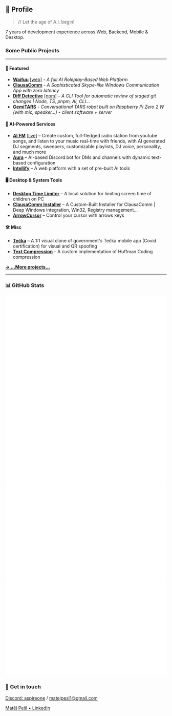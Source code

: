 ## 🤗 Profile
> // Let the age of A.I. begin!

7 years of development experience across Web, Backend, Mobile & Desktop.

### Some Public Projects
---

#### 🌟 Featured

- [**Waifuu**](https://github.com/AspireOne/waifuu) [[web](https://waifuu.com)] - *A full AI Roleplay-Based Web Platform*
- [**ClausaComm**](https://github.com/AspireOne/ClausaComm) - *A Sophisticated Skype-like Windows Communication App with zero latency*
- [**Diff Detective**](https://github.com/AspireOne/diff-detective) [[npm](https://www.npmjs.com/package/diff-detective)] – *A CLI Tool for automatic review of staged git changes | Node, TS, pnpm, AI, CLI...*
- [**GemiTARS**](https://github.com/AspireOne/GemiTARS) - *Conversational TARS robot built on Raspberry Pi Zero 2 W (with mic, speaker...) - client software + server*

#### 🤖 AI-Powered Services

- [**AI FM**](https://github.com/AspireOne/ai-fm-backend) [[live](https://fm.matejpesl.cz)] – Create custom, full-fledged radio station from youtube songs, and listen to your music real-time with friends, with AI generated DJ segments, sweepers, customizable playlists, DJ voice, personality, and much more
- [**Aura**](https://github.com/AspireOne/aura) – AI-based Discord bot for DMs and channels with dynamic text-based configuration
- [**Intellify**](https://github.com/AspireOne/intellify) – A web platform with a set of pre-built AI tools

#### 🖥️ Desktop & System Tools

- [**Desktop Time Limiter**](https://github.com/AspireOne/desktop-time-limiter) – A local solution for limiting screen time of children on PC
- [**ClausaComm Installer**](https://github.com/AspireOne/ClausaComm-Installer) – A Custom-Built Installer for ClausaComm | Deep Windows integration, Win32, Registry management...
- [**ArrowCursor**](https://github.com/AspireOne/ArrowsCursor) – Control your cursor with arrows keys

#### 🛠️ Misc

- [**Tečka**](https://github.com/AspireOne/Tecka) – A 1:1 visual clone of government's Tečka mobile app (Covid certification) for visual and QR spoofing
- [**Text Compression**](https://github.com/AspireOne/Text-Compression) – A custom implementation of Huffman Coding compression


[**→ ...More projects...**](https://github.com/AspireOne?tab=repositories)

---

### 📊 GitHub Stats

![Stats Dark](https://raw.githubusercontent.com/AspireOne/github-stats/master/generated/overview.svg#gh-dark-mode-only)
![Stats Light](https://raw.githubusercontent.com/AspireOne/github-stats/master/generated/overview.svg#gh-light-mode-only)
![Langs Dark](https://raw.githubusercontent.com/AspireOne/github-stats/master/generated/languages.svg#gh-dark-mode-only)
![Langs Light](https://raw.githubusercontent.com/AspireOne/github-stats/master/generated/languages.svg#gh-light-mode-only)

### 🤍 Get in touch

[Discord: aspireone](https://discord.com/users/359370071606296578) / matejpesl1@gmail.com

[Matěj Pešl • LinkedIn](https://www.linkedin.com/in/matej-pesl/)
